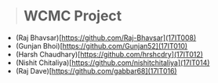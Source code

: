 > # WCMC Project
  
- (Raj Bhavsar)[https://github.com/Raj-Bhavsar](17IT008)  
- (Gunjan Bhoi)[https://github.com/Gunjan52](17IT010)  
- (Harsh Chaudhary)[https://github.com/hrshcdry](17IT012)  
- (Nishit Chitaliya)[https://github.com/nishitchitaliya](17IT014)  
- (Raj Dave)[https://github.com/gabbar68](17IT016)  
